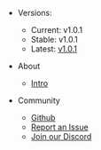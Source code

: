 - Versions:
    - Current: v1.0.1
    - Stable: v1.0.1
    - Latest: [v1.0.1](https://github.com/TheRealToxicDev/FiveM-Stats-Bot/releases/latest)

- About
    - [Intro](/about/index)
- Community
    - [Github](https://github.com/TheRealToxicDev/FiveM-Stats-Bot)
    - [Report an Issue](https://github.com/TheRealToxicDev/FiveM-Stats-Bot/issues)
    - [Join our Discord](https://discord.gg/3t8kPfrNNE)

